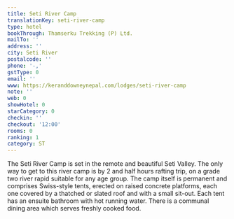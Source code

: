 ```yaml
---
title: Seti River Camp
translationKey: seti-river-camp
type: hotel
bookThrough: Thamserku Trekking (P) Ltd.
mailTo: ''
address: ''
city: Seti River
postalcode: ''
phone: '-,'
gstType: 0
email: ''
www: https://keranddowneynepal.com/lodges/seti-river-camp
note: ''
web: 0
showHotel: 0
starCategory: 0
checkin: ''
checkout: '12:00'
rooms: 0
ranking: 1
category: ST
---
```


The Seti River Camp is set in the remote and beautiful Seti Valley. The only way to get to this river camp is by 2 and half hours rafting trip, on a grade two river rapid suitable for any age group. The camp itself is permanent and comprises Swiss-style tents, erected on raised concrete platforms, each one covered by a thatched or slated roof and with a small sit-out.  Each tent has an ensuite bathroom with hot running water. There is a communal dining area which serves freshly cooked food.
